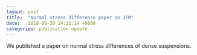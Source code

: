 ```yaml
---
layout: post
title:  "Normal stress difference paper on JFM"
date:   2018-09-30 14:12:14 +0800
categories: publication update
---
```


We published a paper on normal stress differences of dense suspensions.
